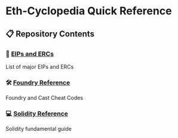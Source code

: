 # Eth-Cyclopedia Quick Reference

## 📋 Repository Contents
### 📖 [EIPs and ERCs](https://github.com/honghan-dev/eth-cyclopedia/tree/master/EIPs%20and%20ERCs)
List of major EIPs and ERCs

### 🛠 [Foundry Reference](https://github.com/honghan-dev/eth-cyclopedia/tree/master/Foundry%20Reference)
Foundry and Cast Cheat Codes

### 💻 [Solidity Reference](https://github.com/honghan-dev/eth-cyclopedia/tree/master/Solidity%20reference)
Solidity fundamental guide

